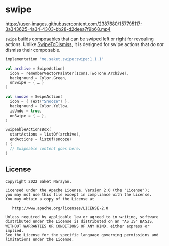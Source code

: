 # swipe

https://user-images.githubusercontent.com/2387680/157795117-3a343625-4a34-4303-bb28-d2deea7f9b68.mp4

`swipe` builds composables that can be swiped left or right for revealing actions. Unlike [SwipeToDismiss](https://developer.android.com/reference/kotlin/androidx/compose/material/package-summary#SwipeToDismiss(androidx.compose.material.DismissState,androidx.compose.ui.Modifier,kotlin.collections.Set,kotlin.Function1,kotlin.Function1,kotlin.Function1)), it is designed for swipe actions that _do not_ dismiss their composable.

```groovy
implementation "me.saket.swipe:swipe:1.1.1"
```

```kotlin
val archive = SwipeAction(
  icon = rememberVectorPainter(Icons.TwoTone.Archive),
  background = Color.Green,
  onSwipe = { … }
)

val snooze = SwipeAction(
  icon = { Text("Snooze") },
  background = Color.Yellow,
  isUndo = true,
  onSwipe = { … },
)

SwipeableActionsBox(
  startActions = listOf(archive),
  endActions = listOf(snooze)
) {
  // Swipeable content goes here.
}
```

## License

```
Copyright 2022 Saket Narayan.

Licensed under the Apache License, Version 2.0 (the "License");
you may not use this file except in compliance with the License.
You may obtain a copy of the License at

   http://www.apache.org/licenses/LICENSE-2.0

Unless required by applicable law or agreed to in writing, software
distributed under the License is distributed on an "AS IS" BASIS,
WITHOUT WARRANTIES OR CONDITIONS OF ANY KIND, either express or implied.
See the License for the specific language governing permissions and
limitations under the License.
```
